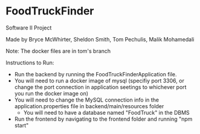 # FoodTruckFinder
Software II Project

Made by Bryce McWhirter, Sheldon Smith, Tom Pechulis, Malik Mohamedali

Note: The docker files are in tom's branch

Instructions to Run:
 - Run the backend by running the FoodTruckFinderApplication file.
 - You will need to run a docker image of mysql (specifiy port 3306, or change the port connection in application seetings to whichever port you run the docker image on)
 - You will need to change the MySQL connection info in the application.properties file in backend/main/resources folder
     - You will need to have a database named "FoodTruck" in the DBMS
 - Run the frontend by navigating to the frontend folder and running "npm start"
